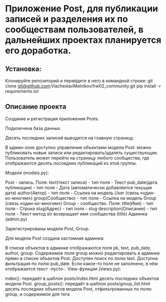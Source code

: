 # Приложение Post, для публикации записей и разделения их по сообществам пользователей, в дальнейших проектах планируется его доработка.
## Установка:
Клонируйте репозиторий и перейдите в него в командной строке: 
git clone git@github.com:ViacheslavMelnikov/hw02_community.git
pip install -r requirements.txt

## Описание проекта
Создание и регистрация приложения Posts.

Подключена база данных.

Десять последних записей выводятся на главную страницу.

В админ-зоне доступно управление объектами модели Post: можно публиковать новые записи или редактировать/удалять существующие. Пользователь может перейти на страницу любого сообщества, где отображаются десять последних публикаций из этой группы.

Модели (models.py):

Post - запись. Поля:
text(текст записи) - тип поля - Текст
pub_date(дата публикации) - тип поля - Дата (автоматически добавляется текущая дата)
author(Автор) - тип поля - Ссылка на модель User (связь «один-ко-многим»)
group(Сообщество) - тип поля - Ссылка на модель Group (связь «один-ко-многим»)
Group - сообщество. Поля:
title(Имя) - тип поля - Строка
slug(Адрес) - тип поля - slug
description(Описание) - тип поля - Текст метод str возвращает имя сообщества (title)
Админка (admin.py)

Зарегистрированы модели Post, Group.

Для модели Post создана кастомная админка:

В списке объектов в админке отображаются поля pk, text, pub_date, author, group.
Содержимое поля group можно редактировать в админке прямо в списке объектов Post.
Доступен поиск по полю text.
Доступна фильтрация по полю pub_date.
Если какое-то поле не заполнено, в нём отображается текст -пусто-.
View-функции (views.py):

index(): передаёт в шаблон posts/index.html десять последних объектов модели Post.
group_posts(): передаёт в шаблон posts/group_list.html десять последних объектов модели Post, отфильтрованных по полю group, и содержимое для тега <title>.
Адреса (urls.py)

Для приложения Posts установлен namespace='posts'.
Для главной страницы установлен name='index'.
Страница с постами из определённой группы доступна по URL вида group//.
Для страницы с постами группы установлен name='group_list'.
Шаблоны:

Файлы шаблонов хранятся на уровне проекта.
Шаблоны разбиты на логические блоки и собираются с помощью тегов include и extend.
К шаблонам подключена статика.
В шаблоне index.html ссылка все записи группы адресует пользователя на страницу той группы, которой принадлежит пост.
Из view-функций в словаре context передаётся основное содержимое страницы.
Содержимое тега <title>:
для страницы группы: Записи сообщества <имя_группы>;
для главной страницы: Последние обновления на сайте.Приложение Post, для публикации записей и разделения их по сообществам пользователей, в дальнейших проектах планируется его доработка.
Установка:
после клонирования, находясь в склонированном каталоге прописать в консоли: pip install -r requirements.txt

Описание проекта
Создано и зарегистрировано приложение Posts.

Подключена база данных.

Десять последних записей выводятся на главную страницу.

В админ-зоне доступно управление объектами модели Post: можно публиковать новые записи или редактировать/удалять существующие. Пользователь может перейти на страницу любого сообщества, где отображаются десять последних публикаций из этой группы.

Модели (models.py):

Post - запись. Поля:
text(текст записи) - тип поля - Текст
pub_date(дата публикации) - тип поля - Дата (автоматически добавляется текущая дата)
author(Автор) - тип поля - Ссылка на модель User (связь «один-ко-многим»)
group(Сообщество) - тип поля - Ссылка на модель Group (связь «один-ко-многим»)
Group - сообщество. Поля:
title(Имя) - тип поля - Строка
slug(Адрес) - тип поля - slug
description(Описание) - тип поля - Текст метод str возвращает имя сообщества (title)
Админка (admin.py)

Зарегистрированы модели Post, Group.

Для модели Post создана кастомная админка:

В списке объектов в админке отображаются поля pk, text, pub_date, author, group.
Содержимое поля group можно редактировать в админке прямо в списке объектов Post.
Доступен поиск по полю text.
Доступна фильтрация по полю pub_date.
Если какое-то поле не заполнено, в нём отображается текст -пусто-.
View-функции (views.py):

index(): передаёт в шаблон posts/index.html десять последних объектов модели Post.
group_posts(): передаёт в шаблон posts/group_list.html десять последних объектов модели Post, отфильтрованных по полю group, и содержимое для тега <title>.
Адреса (urls.py)

Для приложения Posts установлен namespace='posts'.
Для главной страницы установлен name='index'.
Страница с постами из определённой группы доступна по URL вида group//.
Для страницы с постами группы установлен name='group_list'.
Шаблоны:

Файлы шаблонов хранятся на уровне проекта.
Шаблоны разбиты на логические блоки и собираются с помощью тегов include и extend.
К шаблонам подключена статика.
В шаблоне index.html ссылка все записи группы адресует пользователя на страницу той группы, которой принадлежит пост.
Из view-функций в словаре context передаётся основное содержимое страницы.
Содержимое тега <title>:
для страницы группы: Записи сообщества <имя_группы>;
для главной страницы: Последние обновления на сайте.

## Автор
Вячеслав Мельников
https://t.me/Rqprograz
